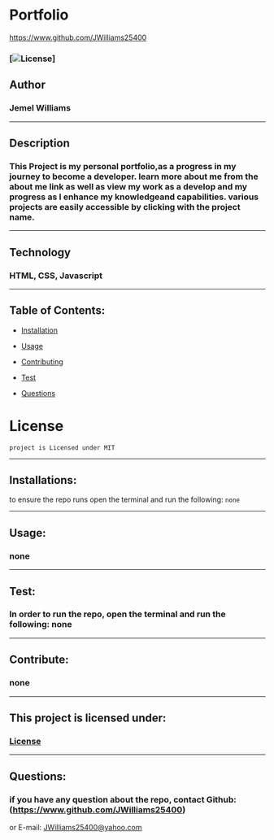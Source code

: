 # Portfolio

https://www.github.com/JWilliams25400


### [![License](https://img.shields.io/badge/License-MIT-blue.svg)] 


## Author
### Jemel Williams
-------------------

## Description
### This Project is my personal portfolio,as a progress in my journey to become a developer. learn more about me from the about me link as well as view my work as a develop and my progress as I enhance my knowledgeand capabilities. various projects are easily accessible by clicking with the project name.   
--------------------

## Technology
### HTML, CSS, Javascript
--------------------

## Table of Contents:


* [Installation](#installation)

* [Usage](#usage)

* [Contributing](#Contribute)

* [Test](#test)

* [Questions](#questions)

# License
    project is Licensed under MIT
--------------------


## Installations:
to ensure the repo runs open the terminal and run the following: 
```none```

--------------------

## Usage:
### none 
--------------------

## Test:
### In order to run the repo, open the terminal and run the following: none
--------------------

## Contribute:
### none
--------------------


## This project is licensed under: 
###  [License](#license)
--------------------


## Questions: 
### if you have any question about the repo, contact Github: (https://www.github.com/JWilliams25400)
or E-mail: JWilliams25400@yahoo.com